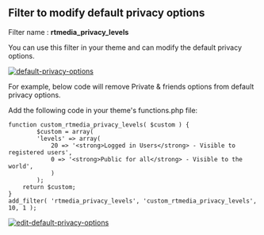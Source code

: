 ## Filter to modify default privacy options

Filter name : **rtmedia_privacy_levels**

You can use this filter in your theme and can modify the default privacy options.

[![default-privacy-options](https://cloud.githubusercontent.com/assets/7771963/8614368/9d673d0e-2706-11e5-848e-7cdc19872fcf.png)](https://cloud.githubusercontent.com/assets/7771963/8614368/9d673d0e-2706-11e5-848e-7cdc19872fcf.png)

For example, below code will remove Private & friends options from default privacy options.

Add the following code in your theme's functions.php file:

```
function custom_rtmedia_privacy_levels( $custom ) {
        $custom = array(
        'levels' => array(
            20 => '<strong>Logged in Users</strong> - Visible to registered users',
            0 => '<strong>Public for all</strong> - Visible to the world',
            )
        );
	return $custom;
}
add_filter( 'rtmedia_privacy_levels', 'custom_rtmedia_privacy_levels', 10, 1 );
```

[![edit-default-privacy-options](https://cloud.githubusercontent.com/assets/7771963/8614457/723712c0-2707-11e5-846d-1d681e9379a7.png)]((https://cloud.githubusercontent.com/assets/7771963/8614457/723712c0-2707-11e5-846d-1d681e9379a7.png))
